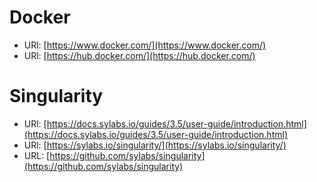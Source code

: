 
# Docker
- URl: [https://www.docker.com/](https://www.docker.com/)
- URl: [https://hub.docker.com/](https://hub.docker.com/)

# Singularity
- URl: [https://docs.sylabs.io/guides/3.5/user-guide/introduction.html](https://docs.sylabs.io/guides/3.5/user-guide/introduction.html)
- URl: [https://sylabs.io/singularity/](https://sylabs.io/singularity/)
- URL: [https://github.com/sylabs/singularity](https://github.com/sylabs/singularity)
